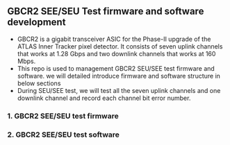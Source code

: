 ## GBCR2 SEE/SEU Test firmware and software development
  - GBCR2 is a gigabit transceiver ASIC for the Phase-II upgrade of the ATLAS Inner Tracker pixel detector. It consists of seven uplink channels that works at 1.28 Gbps and two downlink channels that works at 160 Mbps.
  - This repo is used to management GBCR2 SEU/SEE test firmware and software. we will detailed introduce firmware and software structure in below sections 
  - During SEU/SEE test, we will test all the seven uplink channels and one downlink channel and record each channel bit error number.

### 1. GBCR2 SEE/SEU test firmware 

### 2. GBCR2 SEE/SEU test software
